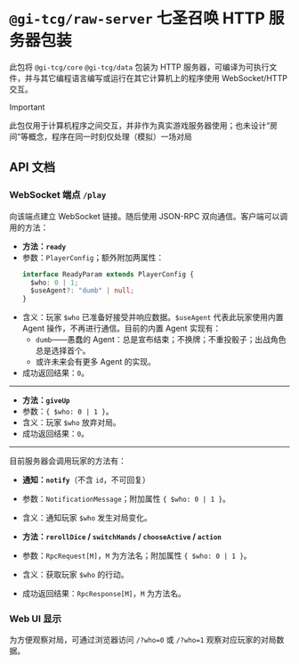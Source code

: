 # `@gi-tcg/raw-server` 七圣召唤 HTTP 服务器包装

此包将 `@gi-tcg/core` `@gi-tcg/data` 包装为 HTTP 服务器，可编译为可执行文件，并与其它编程语言编写或运行在其它计算机上的程序使用 WebSocket/HTTP 交互。

> [!IMPORTANT]
> 此包仅用于计算机程序之间交互，并非作为真实游戏服务器使用；也未设计“房间”等概念，程序在同一时刻仅处理（模拟）一场对局


## API 文档

### WebSocket 端点 `/play`

向该端点建立 WebSocket 链接。随后使用 JSON-RPC 双向通信。客户端可以调用的方法：

- **方法：`ready`**
- 参数：`PlayerConfig`；额外附加两属性：  
  ```ts
  interface ReadyParam extends PlayerConfig {
    $who: 0 | 1;
    $useAgent?: "dumb" | null;
  }
  ```
- 含义：玩家 `$who` 已准备好接受并响应数据。`$useAgent` 代表此玩家使用内置 Agent 操作，不再进行通信。目前的内置 Agent 实现有：
  - `dumb`——愚蠢的 Agent：总是宣布结束；不换牌；不重投骰子；出战角色总是选择首个。 
  - 或许未来会有更多 Agent 的实现。
- 成功返回结果：`0`。

-----

- **方法：`giveUp`**
- 参数：`{ $who: 0 | 1 }`。
- 含义：玩家 `$who` 放弃对局。
- 成功返回结果：`0`。

-----

目前服务器会调用玩家的方法有：

- **通知：`notify`**（不含 `id`，不可回复）
- 参数：`NotificationMessage`；附加属性 `{ $who: 0 | 1 }`。
- 含义：通知玩家 `$who` 发生对局变化。

- **方法：`rerollDice` / `switchHands` / `chooseActive` / `action`**
- 参数：`RpcRequest[M]`，`M` 为方法名；附加属性 `{ $who: 0 | 1 }`。
- 含义：获取玩家 `$who` 的行动。
- 成功返回结果：`RpcResponse[M]`，`M` 为方法名。

### Web UI 显示

为方便观察对局，可通过浏览器访问 `/?who=0` 或 `/?who=1` 观察对应玩家的对局数据。

